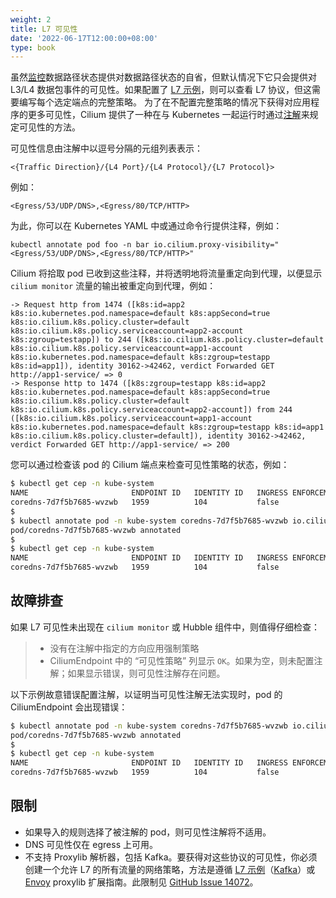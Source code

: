 ```yaml
---
weight: 2
title: L7 可见性
date: '2022-06-17T12:00:00+08:00'
type: book
---
```


虽然[监控](https://docs.cilium.io/en/stable/operations/troubleshooting/#monitor)数据路径状态提供对数据路径状态的自省，但默认情况下它只会提供对 L3/L4 数据包事件的可见性。如果配置了 [L7 示例](https://docs.cilium.io/en/stable/policy/language/#l7-policy)，则可以查看 L7 协议，但这需要编写每个选定端点的完整策略。 为了在不配置完整策略的情况下获得对应用程序的更多可见性，Cilium 提供了一种在与 Kubernetes 一起运行时通过[注解](https://kubernetes.io/docs/concepts/overview/working-with-objects/annotations/)来规定可见性的方法。

可见性信息由注解中以逗号分隔的元组列表表示：

`<{Traffic Direction}/{L4 Port}/{L4 Protocol}/{L7 Protocol}>`

例如：

    <Egress/53/UDP/DNS>,<Egress/80/TCP/HTTP>

为此，你可以在 Kubernetes YAML 中或通过命令行提供注释，例如：

``` {.shell-session}
kubectl annotate pod foo -n bar io.cilium.proxy-visibility="<Egress/53/UDP/DNS>,<Egress/80/TCP/HTTP>"
```

Cilium 将拾取 pod 已收到这些注释，并将透明地将流量重定向到代理，以便显示 `cilium monitor` 流量的输出被重定向到代理，例如：

    -> Request http from 1474 ([k8s:id=app2 k8s:io.kubernetes.pod.namespace=default k8s:appSecond=true k8s:io.cilium.k8s.policy.cluster=default k8s:io.cilium.k8s.policy.serviceaccount=app2-account k8s:zgroup=testapp]) to 244 ([k8s:io.cilium.k8s.policy.cluster=default k8s:io.cilium.k8s.policy.serviceaccount=app1-account k8s:io.kubernetes.pod.namespace=default k8s:zgroup=testapp k8s:id=app1]), identity 30162->42462, verdict Forwarded GET http://app1-service/ => 0
    -> Response http to 1474 ([k8s:zgroup=testapp k8s:id=app2 k8s:io.kubernetes.pod.namespace=default k8s:appSecond=true k8s:io.cilium.k8s.policy.cluster=default k8s:io.cilium.k8s.policy.serviceaccount=app2-account]) from 244 ([k8s:io.cilium.k8s.policy.serviceaccount=app1-account k8s:io.kubernetes.pod.namespace=default k8s:zgroup=testapp k8s:id=app1 k8s:io.cilium.k8s.policy.cluster=default]), identity 30162->42462, verdict Forwarded GET http://app1-service/ => 200

您可以通过检查该 pod 的 Cilium 端点来检查可见性策略的状态，例如：

``` bash
$ kubectl get cep -n kube-system
NAME                       ENDPOINT ID   IDENTITY ID   INGRESS ENFORCEMENT   EGRESS ENFORCEMENT   VISIBILITY POLICY   ENDPOINT STATE   IPV4           IPV6
coredns-7d7f5b7685-wvzwb   1959          104           false                 false                                    ready            10.16.75.193   f00d::a10:0:0:2c77
$
$ kubectl annotate pod -n kube-system coredns-7d7f5b7685-wvzwb io.cilium.proxy-visibility="<Egress/53/UDP/DNS>,<Egress/80/TCP/HTTP>" --overwrite
pod/coredns-7d7f5b7685-wvzwb annotated
$
$ kubectl get cep -n kube-system
NAME                       ENDPOINT ID   IDENTITY ID   INGRESS ENFORCEMENT   EGRESS ENFORCEMENT   VISIBILITY POLICY   ENDPOINT STATE   IPV4           IPV6
coredns-7d7f5b7685-wvzwb   1959          104           false                 false                OK                  ready            10.16.75.193   f00d::a10:0:0:2c7
```

## 故障排查

如果 L7 可见性未出现在 `cilium monitor` 或 Hubble 组件中，则值得仔细检查：

> - 没有在注解中指定的方向应用强制策略
> - CiliumEndpoint 中的 “可见性策略” 列显示 `OK`。如果为空，则未配置注解；如果显示错误，则可见性注解存在问题。

以下示例故意错误配置注解，以证明当可见性注解无法实现时，pod 的 CiliumEndpoint 会出现错误：

``` bash
$ kubectl annotate pod -n kube-system coredns-7d7f5b7685-wvzwb io.cilium.proxy-visibility="<Ingress/53/UDP/DNS>,<Egress/80/TCP/HTTP>"
pod/coredns-7d7f5b7685-wvzwb annotated
$
$ kubectl get cep -n kube-system
NAME                       ENDPOINT ID   IDENTITY ID   INGRESS ENFORCEMENT   EGRESS ENFORCEMENT   VISIBILITY POLICY                        ENDPOINT STATE   IPV4           IPV6
coredns-7d7f5b7685-wvzwb   1959          104           false                 false                dns not allowed with direction Ingress   ready            10.16.75.193   f00d::a10:0:0:2c77
```

## 限制

-   如果导入的规则选择了被注解的 pod，则可见性注解将不适用。
-   DNS 可见性仅在 egress 上可用。
-   不支持 Proxylib 解析器，包括 Kafka。要获得对这些协议的可见性，你必须创建一个允许 L7 的所有流量的网络策略，方法是遵循 [L7 示例](https://docs.cilium.io/en/stable/policy/language/#l7-policy)（[Kafka](https://docs.cilium.io/en/stable/policy/language/#kafka-policy)）或 [Envoy](https://docs.cilium.io/en/stable/concepts/security/proxy/envoy/#envoy) proxylib 扩展指南。此限制见 [GitHub Issue 14072](https://github.com/cilium/cilium/issues/14072)。
